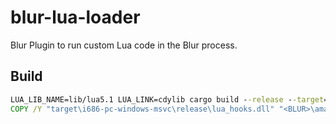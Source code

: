 # blur-lua-loader
Blur Plugin to run custom Lua code in the Blur process.

## Build

```bat
LUA_LIB_NAME=lib/lua5.1 LUA_LINK=cdylib cargo build --release --target=i686-pc-windows-msvc --features minhook
COPY /Y "target\i686-pc-windows-msvc\release\lua_hooks.dll" "<BLUR>\amax\dlls\lua_hooks.asi"
```
